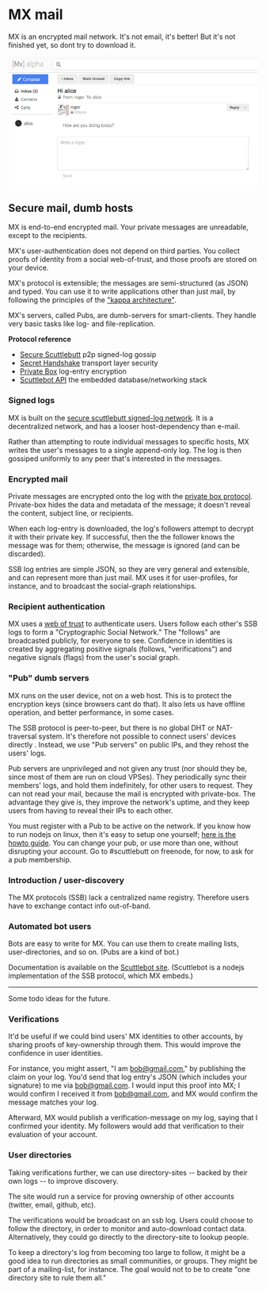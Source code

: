 # MX mail

MX is an encrypted mail network.
It's not email, it's better!
But it's not finished yet, so dont try to download it.

![screenshot.png](screenshot.png)

## Secure mail, dumb hosts

MX is end-to-end encrypted mail.
Your private messages are unreadable, except to the recipients.

MX's user-authentication does not depend on third parties.
You collect proofs of identity from a social web-of-trust, and those proofs are stored on your device.

MX's protocol is extensible; the messages are semi-structured (as JSON) and typed.
You can use it to write applications other than just mail, by following the principles of the ["kappa architecture"](http://milinda.pathirage.org/kappa-architecture.com/).

MX's servers, called Pubs, are dumb-servers for smart-clients.
They handle very basic tasks like log- and file-replication.

**Protocol reference**
 - [Secure Scuttlebutt](https://scuttlebot.io/more/protocols/secure-scuttlebutt.html) p2p signed-log gossip
 - [Secret Handshake](https://scuttlebot.io/more/protocols/secret-handshake.html) transport layer security
 - [Private Box](https://scuttlebot.io/more/protocols/private-box.html) log-entry encryption
 - [Scuttlebot API](https://scuttlebot.io/) the embedded database/networking stack

### Signed logs

MX is built on the [secure scuttlebutt signed-log network](https://scuttlebot.io/more/protocols/secure-scuttlebutt.html).
It is a decentralized network, and has a looser host-dependency than e-mail.

Rather than attempting to route individual messages to specific hosts, MX writes the user's messages to a single append-only log.
The log is then gossiped uniformly to any peer that's interested in the messages.


### Encrypted mail

Private messages are encrypted onto the log with the [private box protocol](https://scuttlebot.io/more/protocols/private-box.html).
Private-box hides the data and metadata of the message; it doesn't reveal the content, subject line, or recipients.

When each log-entry is downloaded, the log's followers attempt to decrypt it with their private key.
If successful, then the the follower knows the message was for them; otherwise, the message is ignored (and can be discarded).

SSB log entries are simple JSON, so they are very general and extensible, and can represent more than just mail.
MX uses it for user-profiles, for instance, and to broadcast the social-graph relationships.


### Recipient authentication

MX uses a [web of trust](https://en.wikipedia.org/wiki/Web_of_trust) to authenticate users.
Users follow each other's SSB logs to form a "Cryptographic Social Network."
The "follows" are broadcasted publicly, for everyone to see.
Confidence in identities is created by aggregating positive signals (follows, "verifications") and negative signals (flags) from the user's social graph.


### "Pub" dumb servers

MX runs on the user device, not on a web host.
This is to protect the encryption keys (since browsers cant do that).
It also lets us have offline operation, and better performance, in some cases.

The SSB protocol is peer-to-peer, but there is no global DHT or NAT-traversal system.
It's therefore not possible to connect users' devices directly .
Instead, we use "Pub servers" on public IPs, and they rehost the users' logs.

Pub servers are unprivileged and not given any trust (nor should they be, since most of them are run on cloud VPSes).
They periodically sync their members' logs, and hold them indefinitely, for other users to request.
They can not read your mail, because the mail is encrypted with private-box.
The advantage they give is, they improve the network's uptime, and they keep users from having to reveal their IPs to each other.

You must register with a Pub to be active on the network.
If you know how to run nodejs on linux, then it's easy to setup one yourself; [here is the howto guide](https://scuttlebot.io/docs/config/create-a-pub.html).
You can change your pub, or use more than one, without disrupting your account.
Go to #scuttlebutt on freenode, for now, to ask for a pub membership.


### Introduction / user-discovery

The MX protocols (SSB) lack a centralized name registry.
Therefore users have to exchange contact info out-of-band.


### Automated bot users

Bots are easy to write for MX.
You can use them to create mailing lists, user-directories, and so on.
(Pubs are a kind of bot.)

Documentation is available on the [Scuttlebot site](https://scuttlebot.io/).
(Scuttlebot is a nodejs implementation of the SSB protocol, which MX embeds.)


---


Some todo ideas for the future.


### Verifications

It'd be useful if we could bind users' MX identities to other accounts, by sharing proofs of key-ownership through them.
This would improve the confidence in user identities.

For instance, you might assert, "I am bob@gmail.com," by publishing the claim on your log.
You'd send that log entry's JSON (which includes your signature) to me via bob@gmail.com.
I would input this proof into MX; I would confirm I received it from bob@gmail.com, and MX would confirm the message matches your log.

Afterward, MX would publish a verification-message on my log, saying that I confirmed your identity.
My followers would add that verification to their evaluation of your account.


### User directories

Taking verifications further, we can use directory-sites -- backed by their own logs -- to improve discovery.

The site would run a service for proving ownership of other accounts (twitter, email, github, etc).

The verifications would be broadcast on an ssb log.
Users could choose to follow the directory, in order to monitor and auto-download contact data.
Alternatively, they could go directly to the directory-site to lookup people.

To keep a directory's log from becoming too large to follow, it might be a good idea to run directories as small communities, or groups.
They might be part of a mailing-list, for instance.
The goal would not to be to create "one directory site to rule them all."


